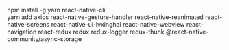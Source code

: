 
npm install -g yarn react-native-cli   
yarn add axios react-native-gesture-handler react-native-reanimated react-native-screens react-native-ui-lvxinghai react-native-webview react-navigation react-redux redux redux-logger redux-thunk @react-native-community/async-storage
